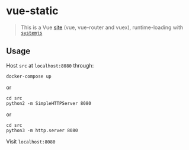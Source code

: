 # vue-static

> This is a Vue [site](https://moyummy.github.io/vue-static/src) (vue, vue-router and vuex), runtime-loading with [`systemjs`](https://github.com/systemjs/systemjs)

## Usage

Host `src` at `localhost:8080` through:
~~~
docker-compose up
~~~
or
~~~
cd src
python2 -m SimpleHTTPServer 8080
~~~
or
~~~
cd src
python3 -m http.server 8080
~~~

Visit `localhost:8080`
